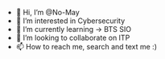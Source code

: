 - 👋 Hi, I’m @No-May
- 👀 I’m interested in Cybersecurity
- 🌱 I’m currently learning -> BTS SIO
- 💞️ I’m looking to collaborate on ITP
- 📫 How to reach me, search and text me :)


